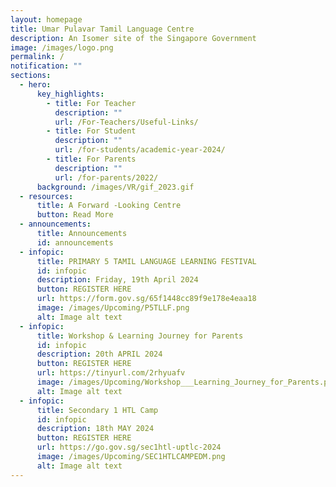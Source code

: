 ```yaml
---
layout: homepage
title: Umar Pulavar Tamil Language Centre
description: An Isomer site of the Singapore Government
image: /images/logo.png
permalink: /
notification: ""
sections:
  - hero:
      key_highlights:
        - title: For Teacher
          description: ""
          url: /For-Teachers/Useful-Links/
        - title: For Student
          description: ""
          url: /for-students/academic-year-2024/
        - title: For Parents
          description: ""
          url: /for-parents/2022/
      background: /images/VR/gif_2023.gif
  - resources:
      title: A Forward -Looking Centre
      button: Read More
  - announcements:
      title: Announcements
      id: announcements
  - infopic:
      title: PRIMARY 5 TAMIL LANGUAGE LEARNING FESTIVAL
      id: infopic
      description: Friday, 19th April 2024
      button: REGISTER HERE
      url: https://form.gov.sg/65f1448cc89f9e178e4eaa18
      image: /images/Upcoming/P5TLLF.png
      alt: Image alt text
  - infopic:
      title: Workshop & Learning Journey for Parents
      id: infopic
      description: 20th APRIL 2024
      button: REGISTER HERE
      url: https://tinyurl.com/2rhyuafv
      image: /images/Upcoming/Workshop___Learning_Journey_for_Parents.png
      alt: Image alt text
  - infopic:
      title: Secondary 1 HTL Camp
      id: infopic
      description: 18th MAY 2024
      button: REGISTER HERE
      url: https://go.gov.sg/sec1htl-uptlc-2024
      image: /images/Upcoming/SEC1HTLCAMPEDM.png
      alt: Image alt text
---
```

